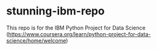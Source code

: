 # stunning-ibm-repo
This repo is for the IBM Python Project for Data Science (https://www.coursera.org/learn/python-project-for-data-science/home/welcome)
